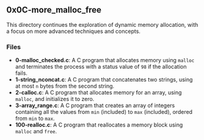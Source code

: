 ## 0x0C-more_malloc_free

This directory continues the exploration of dynamic memory allocation, with a focus on more advanced techniques and concepts.

### Files
- **0-malloc_checked.c**: A C program that allocates memory using `malloc` and terminates the process with a status value of `98` if the allocation fails.
- **1-string_nconcat.c**: A C program that concatenates two strings, using at most `n` bytes from the second string.
- **2-calloc.c**: A C program that allocates memory for an array, using `malloc`, and initializes it to zero.
- **3-array_range.c**: A C program that creates an array of integers containing all the values from `min` (included) to `max` (included), ordered from `min` to `max`.
- **100-realloc.c**: A C program that reallocates a memory block using `malloc` and `free`.
